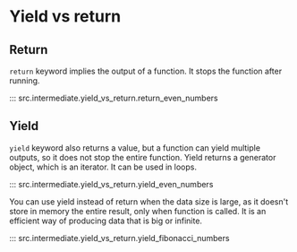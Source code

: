 # Yield vs return

## Return

`return` keyword implies the output of a function. It stops the function after
running.

::: src.intermediate.yield_vs_return.return_even_numbers

## Yield

`yield` keyword also returns a value, but a function can yield multiple outputs,
so it does not stop the entire function. Yield returns a generator object, which
is an iterator. It can be used in loops.

::: src.intermediate.yield_vs_return.yield_even_numbers

You can use yield instead of return when the data size is large, as it doesn't
store in memory the entire result, only when function is called. It is an
efficient way of producing data that is big or infinite.

::: src.intermediate.yield_vs_return.yield_fibonacci_numbers
